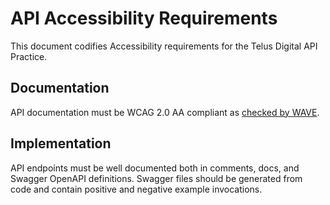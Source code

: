 # API Accessibility Requirements

This document codifies Accessibility requirements for the Telus Digital API Practice.

## Documentation

API documentation must be WCAG 2.0 AA compliant as [checked by WAVE](http://wave.webaim.org/).

## Implementation

API endpoints must be well documented both in comments, docs, and Swagger OpenAPI definitions. Swagger files should be generated from code and contain positive and negative example invocations.
